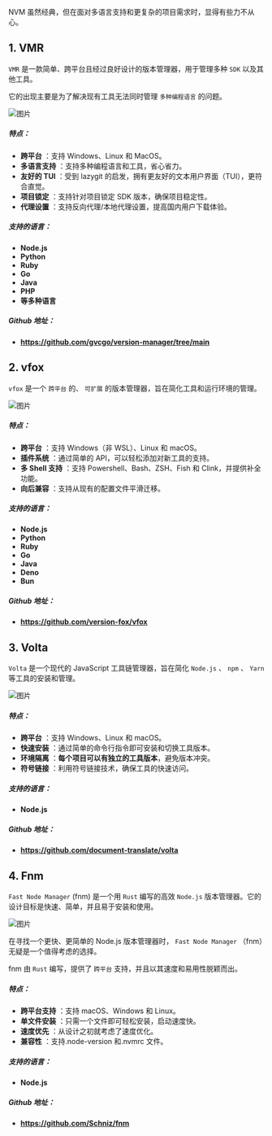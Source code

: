 
NVM 虽然经典，但在面对多语言支持和更复杂的项目需求时，显得有些力不从心。

## 1\. VMR

`VMR` 是一款简单、跨平台且经过良好设计的版本管理器，用于管理多种 `SDK` 以及其他工具。

它的出现主要是为了解决现有工具无法同时管理 `多种编程语言` 的问题。

![图片](https://mmbiz.qpic.cn/sz_mmbiz_png/kzFgl6ibibNKr2EhyXRK6P8bDhiahtvj9WkO0N7biaO5wGyQiaGD6y7CW29Cw0pntZQibibvJ9cmhrQAiaECwQTH1ItVHA/640?wx_fmt=png&from=appmsg&tp=webp&wxfrom=5&wx_lazy=1)

##### 特点：

- **跨平台** ：支持 Windows、Linux 和 MacOS。
- **多语言支持** ：支持多种编程语言和工具，省心省力。
- **友好的 TUI** ：受到 lazygit 的启发，拥有更友好的文本用户界面（TUI），更符合直觉。
- **项目锁定** ：支持针对项目锁定 SDK 版本，确保项目稳定性。
- **代理设置** ：支持反向代理/本地代理设置，提高国内用户下载体验。

##### 支持的语言：

- **Node.js**
- **Python**
- **Ruby**
- **Go**
- **Java**
- **PHP**
- **等多种语言**

##### Github 地址：

- **https://github.com/gvcgo/version-manager/tree/main**

## 2\. vfox

`vfox` 是一个 `跨平台` 的、 `可扩展` 的版本管理器，旨在简化工具和运行环境的管理。

![图片](https://mmbiz.qpic.cn/sz_mmbiz_png/kzFgl6ibibNKr2EhyXRK6P8bDhiahtvj9WkE5Ij6WQQ6Wtibqqdjv2YD9koRzhc63rw3YotdMYAxPmeO2B3eBerPvw/640?wx_fmt=png&from=appmsg&tp=webp&wxfrom=5&wx_lazy=1)

##### 特点：

- **跨平台** ：支持 Windows（非 WSL）、Linux 和 macOS。
- **插件系统** ：通过简单的 API，可以轻松添加对新工具的支持。
- **多 Shell 支持** ：支持 Powershell、Bash、ZSH、Fish 和 Clink，并提供补全功能。
- **向后兼容** ：支持从现有的配置文件平滑迁移。

##### 支持的语言：

- **Node.js**
- **Python**
- **Ruby**
- **Go**
- **Java**
- **Deno**
- **Bun**

##### Github 地址：

- **https://github.com/version-fox/vfox**

## 3\. Volta

`Volta` 是一个现代的 JavaScript 工具链管理器，旨在简化 `Node.js` 、 `npm` 、 `Yarn` 等工具的安装和管理。

![图片](https://mmbiz.qpic.cn/sz_mmbiz_png/kzFgl6ibibNKr2EhyXRK6P8bDhiahtvj9Wkwmen2cySh4BWF336YYJUzaJHM7Svp3N5tSNMaeqwCCWrxlN0xbbndA/640?wx_fmt=png&from=appmsg&tp=webp&wxfrom=5&wx_lazy=1)

##### 特点：

- **跨平台** ：支持 Windows、Linux 和 macOS。
- **快速安装** ：通过简单的命令行指令即可安装和切换工具版本。
- **环境隔离** ：**每个项目可以有独立的工具版本**，避免版本冲突。
- **符号链接** ：利用符号链接技术，确保工具的快速访问。

##### 支持的语言：

- **Node.js**

##### Github 地址：

- **https://github.com/document-translate/volta**

## 4\. Fnm

`Fast Node Manager` (fnm) 是一个用 `Rust` 编写的高效 `Node.js` 版本管理器。它的设计目标是快速、简单，并且易于安装和使用。

![图片](https://mmbiz.qpic.cn/sz_mmbiz_png/kzFgl6ibibNKr2EhyXRK6P8bDhiahtvj9Wk5jlAuDSAibmImMNKIOFhG4zrVv4eSObUq0KBjgpY6ZJGvKY106DicB3A/640?wx_fmt=png&from=appmsg&tp=webp&wxfrom=5&wx_lazy=1)

在寻找一个更快、更简单的 Node.js 版本管理器时， `Fast Node Manager` （fnm）无疑是一个值得考虑的选择。

fnm 由 `Rust` 编写，提供了 `跨平台` 支持，并且以其速度和易用性脱颖而出。

##### 特点：

- **跨平台支持** ：支持 macOS、Windows 和 Linux。
- **单文件安装** ：只需一个文件即可轻松安装，启动速度快。
- **速度优先** ：从设计之初就考虑了速度优化。
- **兼容性** ：支持.node-version 和.nvmrc 文件。

##### 支持的语言：

- **Node.js**

##### Github 地址：

- **https://github.com/Schniz/fnm**